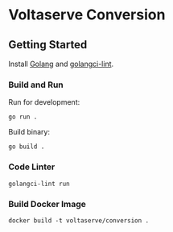 # Voltaserve Conversion

## Getting Started

Install [Golang](https://go.dev/doc/install) and [golangci-lint](https://golangci-lint.run/usage/install).

### Build and Run

Run for development:

```shell
go run .
```

Build binary:

```shell
go build .
```

### Code Linter

```shell
golangci-lint run
```

### Build Docker Image

```shell
docker build -t voltaserve/conversion .
```
